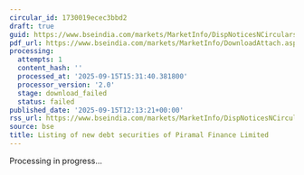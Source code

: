 ```yaml
---
circular_id: 1730019ecec3bbd2
draft: true
guid: https://www.bseindia.com/markets/MarketInfo/DispNoticesNCirculars.aspx?Noticeid={D79D406A-3DAE-4AFF-BECC-51BD58F3F157}&noticeno=20250915-30&dt=09/15/2025&icount=30&totcount=66&flag=0
pdf_url: https://www.bseindia.com/markets/MarketInfo/DownloadAttach.aspx?id=20250915-30&attachedId=
processing:
  attempts: 1
  content_hash: ''
  processed_at: '2025-09-15T15:31:40.381800'
  processor_version: '2.0'
  stage: download_failed
  status: failed
published_date: '2025-09-15T12:13:21+00:00'
rss_url: https://www.bseindia.com/markets/MarketInfo/DispNoticesNCirculars.aspx?Noticeid={D79D406A-3DAE-4AFF-BECC-51BD58F3F157}&noticeno=20250915-30&dt=09/15/2025&icount=30&totcount=66&flag=0
source: bse
title: Listing of new debt securities of Piramal Finance Limited
---
```


Processing in progress...